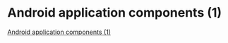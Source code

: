 # Android application components (1)
[Android application components (1)](https://aiwithcloud.com/2022/09/15/android_application_components_1/)
